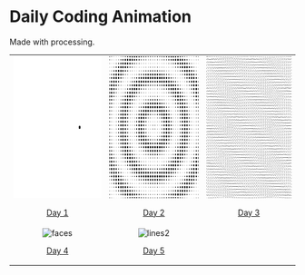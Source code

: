 # Daily Coding Animation
Made with processing.

| | | |
|:-------:|:-------:|:-------:|
|<img width="250" height="250" src="./DotMovingCircle/DotMovingCircle.gif" alt="dots1" /><p align="center"><a href="./DotMovingCircle/">Day 1</a></p>|<img width="250" height="250" src="./PeriodicDotMoving/PeriodicDotMoving.gif" alt="dots2" /><p align="center"><a href="./PeriodicDotMoving">Day 2</a></p>|<img width="250" height="250" src="./LineConstellation/lineConstellation.gif" alt="lines" /><p align="center"><a href="./LineConstellation" >Day 3</a></p>
|<img width="250" height="250" src="./FacesWithSpiralOffset/FacesWithSpiralOffset.gif" alt="faces" /><p align="center"><a href="./FacesWithSpiralOffset">Day 4</a></p>|<img width="250" height="250" src="./LineConstellationV2/LineConstellationV2" alt="lines2" /><p align="center"><a href="./LineConstellationV2">Day 5</a></p>|
